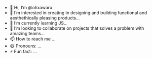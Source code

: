 - 👋 Hi, I’m @ohxawaru
- 👀 I’m interested in creating in designing and building functional and aesthethically pleasing products...
- 🌱 I’m currently learning JS...
- 💞️ I’m looking to collaborate on projects that solves a problem with amazing teams...
- 📫 How to reach me ...
- 😄 Pronouns: ...
- ⚡ Fun fact: ...

<!---
ohxawaru/ohxawaru is a ✨ special ✨ repository because its `README.md` (this file) appears on your GitHub profile.
You can click the Preview link to take a look at your changes.
--->
